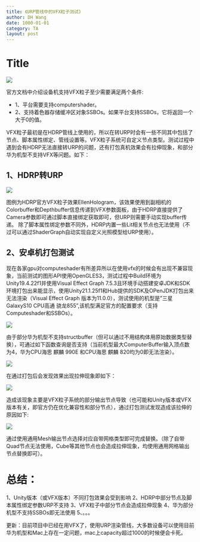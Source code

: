 ```yaml
---
title: 《URP管线中的VFX粒子测试》
author: DH Wang
date: 1000-01-01
category: TA
layout: post
---
```


# Title


![](https://dhwblog-1301640854.cos.ap-chongqing.myqcloud.com/picture/img/21/10/25/v.png)

官方文档中介绍设备机支持VFX粒子至少需要满足两个条件:
* 1、平台需要支持computershader。
* 2、支持着色器存储缓冲区对象SSBOs。如果平台支持SSBOs，它将返回一个大于0的值。


VFX粒子最初是在HDRP管线上使用的，所以在转URP时会有一些不同其中包括了节点、脚本属性绑定、管线设置等。VFX粒子系统可自定义节点类型。测试过程中遇到会有HDRP无法直接转URP的问题，还有打包真机效果会有拉伸现象，和部分华为机型不支持VFX等问题。如下：


## 1、HDRP转URP

![](https://dhwblog-1301640854.cos.ap-chongqing.myqcloud.com/picture/img/21/10/25/hdrp.png)

图例为HDRP官方VFX粒子效果EllenHologram，该效果使用到副相机的Colorbuffer和Depthbuffer信息传递到VFX参数面板，由于HDRP直接提供了Camera参数即可通过脚本直接绑定获取即可，但URP则需要手动实现buffer传递。
除了脚本属性绑定参数不同外，HDRP内置一些Lit相关节点也无法使用（不过可以通过ShaderGraph自动实现自定义光照模型给URP使用）。


## 2、安卓机打包测试

现在各家gpu对computeshader有所差异所以在使用vfx的时候会有出现不兼容现象，当前测试的图形API使用OpenGLES3，测试过程中Build环境为Unity19.4.22f1并使用Visual Effect Graph 7.5.3且环境手动搭建安卓JDK和SDK环境打包出来能显示，使用Unity21.1.25f1和Hub提供的SDK及OPenJDK打包出来无法渲染（Visual Effect Graph 版本为11.0.0），测试使用的机型是”三星GalaxyS10 CPU高通 骁龙855”,该机型满足官方的配置要求（支持Computeshader和SSBOs）。

![](https://dhwblog-1301640854.cos.ap-chongqing.myqcloud.com/picture/img/21/10/25/conf.png)

由于部分华为机型不支持structbuffer（但可以通过不用结构体用原始数据类型替换），可通过如下函数查询是否支持（当前机型最大ComputerBuffer输入顶点数为4，华为CPU海思 麒麟 990E 和CPU海思 麒麟 820均为0即无法渲染）。


![](https://dhwblog-1301640854.cos.ap-chongqing.myqcloud.com/picture/img/21/10/25/hua.png)

在通过打包后会发现效果出现拉伸现象即如下：


![](https://dhwblog-1301640854.cos.ap-chongqing.myqcloud.com/picture/img/21/10/25/bug.png)

造成该现象主要是VFX粒子系统的部分输出节点导致（也可能和Unity版本或VFX版本有关，即官方仍在优化兼容性和部分节点），通过打包测试发现造成该拉伸的原因如下:

![](https://dhwblog-1301640854.cos.ap-chongqing.myqcloud.com/picture/img/21/10/25/bug2.png)

通过使用通用Mesh输出节点选择对应自带网格类型即可完成替换。（除了自带Quad节点无法使用，Cube等其他节点也会造成拉伸现象，均使用通用网格输出节点替换即可）。


# 总结：
1、Unity版本（或VFX版本）不同打包效果会受到影响
2、HDRP中部分节点及脚本属性绑定参数URP不支持
3、VFX粒子中部分节点会造成拉伸现象
4、华为部分机型不支持SSBOs即无法使用
5、。。。


更新：目前项目中已经在用VFX了，使用URP渲染管线，大多数设备可以使用目前华为机型和Mac上存在一定问题，mac上capacity超过1000的时候便会卡死。
